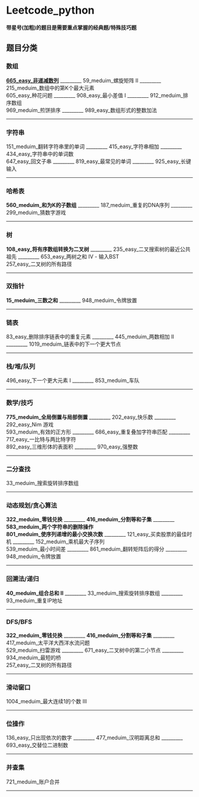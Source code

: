 # Leetcode_python

**带星号(加粗)的题目是需要重点掌握的经典题/特殊技巧题**

## 题目分类

### 数组    

**[665_easy_非递减数列](665_easy_非递减数列)** _________ 59_meduim_螺旋矩阵 II _________ 215_meduim_数组中的第K个最大元素   
605_easy_种花问题 _________ 908_easy_最小差值 I _________ 912_meduim_排序数组  
969_meduim_煎饼排序 _________ 989_easy_数组形式的整数加法

***

### 字符串  

151_meduim_翻转字符串里的单词 _________ 415_easy_字符串相加 _________ 434_easy_字符串中的单词数  
647_easy_回文子串 _________ 819_easy_最常见的单词 _________ 925_easy_长键输入

***

### 哈希表  

**560_meduim_和为K的子数组** _________ 187_meduim_重复的DNA序列 _________ 299_meduim_猜数字游戏  

***

### 树  

**108_easy_将有序数组转换为二叉树** _________ 235_easy_二叉搜索树的最近公共祖先 _________ 653_easy_两树之和 IV - 输入BST  
257_easy_二叉树的所有路径

*** 

### 双指针  

**15_meduim_三数之和** _________ 948_meduim_令牌放置

***

### 链表  

83_easy_删除排序链表中的重复元素 _________ 445_meduim_两数相加 II _________ 1019_meduim_链表中的下一个更大节点

***

### 栈/堆/队列  

496_easy_下一个更大元素 I _________ 853_meduim_车队

***

### 数学/技巧  

**775_meduim_全局倒置与局部倒置** _________ 202_easy_快乐数 _________ 292_easy_Nim 游戏  
593_meduim_有效的正方形 _________ 686_easy_重复叠加字符串匹配 _________ 717_easy_一比特与两比特字符  
892_easy_三维形体的表面积 _________ 970_easy_强整数

***

### 二分查找  

33_meduim_搜索旋转排序数组

***

### 动态规划/贪心算法    

**322_meduim_零钱兑换** _________ **416_meduim_分割等和子集** _________ **583_meduim_两个字符串的删除操作**  
**801_meduim_使序列递增的最小交换次数** _________ 121_easy_买卖股票的最佳时机 _________ 152_meduim_乘机最大子序列  
539_meduim_最小时间差 _________ 861_meduim_翻转矩阵后的得分 _________ 948_meduim_令牌放置

*** 

### 回溯法/递归  

**40_meduim_组合总和 II** _________ 33_meduim_搜索旋转排序数组 _________ 93_meduim_重复IP地址

***

### DFS/BFS  

**322_meduim_零钱兑换** _________ **416_meduim_分割等和子集** _________ 417_meduim_太平洋大西洋水流问题  
529_meduim_扫雷游戏 _________ 671_easy_二叉树中的第二小节点 _________ 934_meduim_最短的桥  
257_easy_二叉树的所有路径  

***

### 滑动窗口

1004_meduim_最大连续1的个数 III

***

### 位操作

136_easy_只出现依次的数字 _________ 477_meduim_汉明距离总和 _________ 693_easy_交替位二进制数

***

### 并查集

721_meduim_账户合并

***

